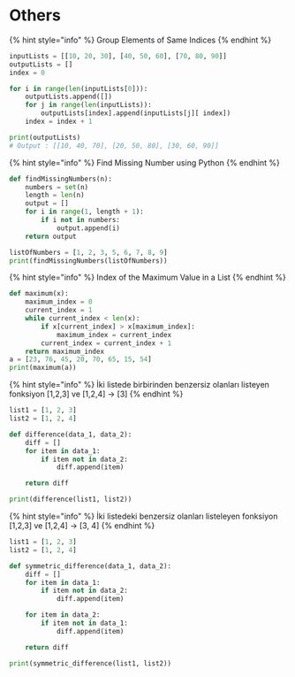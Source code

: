# Others

{% hint style="info" %}
Group Elements of Same Indices
{% endhint %}

```python
inputLists = [[10, 20, 30], [40, 50, 60], [70, 80, 90]]
outputLists = []
index = 0

for i in range(len(inputLists[0])):
    outputLists.append([])
    for j in range(len(inputLists)):
        outputLists[index].append(inputLists[j][ index])
    index = index + 1

print(outputLists)
# Output : [[10, 40, 70], [20, 50, 80], [30, 60, 90]]
```

{% hint style="info" %}
Find Missing Number using Python
{% endhint %}

```python
def findMissingNumbers(n):
    numbers = set(n)
    length = len(n)
    output = []
    for i in range(1, length + 1):
        if i not in numbers:
            output.append(i)
    return output

listOfNumbers = [1, 2, 3, 5, 6, 7, 8, 9]
print(findMissingNumbers(listOfNumbers))
```

{% hint style="info" %}
Index of the Maximum Value in a List
{% endhint %}

```python
def maximum(x):
    maximum_index = 0
    current_index = 1
    while current_index < len(x):
        if x[current_index] > x[maximum_index]:
            maximum_index = current_index
        current_index = current_index + 1
    return maximum_index
a = [23, 76, 45, 20, 70, 65, 15, 54]
print(maximum(a))
```

{% hint style="info" %}
İki listede birbirinden benzersiz olanları listeyen fonksiyon \[1,2,3] ve \[1,2,4] -> \[3]
{% endhint %}

```python
list1 = [1, 2, 3]
list2 = [1, 2, 4]

def difference(data_1, data_2):
    diff = []
    for item in data_1:
        if item not in data_2:
            diff.append(item)

    return diff

print(difference(list1, list2))
```

{% hint style="info" %}
İki listedeki benzersiz olanları listeleyen fonksiyon \[1,2,3] ve \[1,2,4] -> \[3, 4]
{% endhint %}

```python
list1 = [1, 2, 3]
list2 = [1, 2, 4]

def symmetric_difference(data_1, data_2):
    diff = []
    for item in data_1:
        if item not in data_2:
            diff.append(item)

    for item in data_2:
        if item not in data_1:
            diff.append(item)

    return diff

print(symmetric_difference(list1, list2))
```

